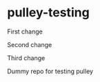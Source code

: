 pulley-testing
==============

First change

Second change

Third change

Dummy repo for testing pulley
